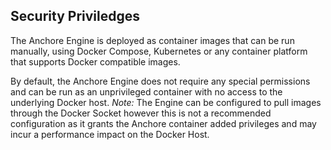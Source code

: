 ## Security Priviledges

The Anchore Engine is deployed as container images that can be run manually, using Docker Compose, Kubernetes or any container platform that supports Docker compatible images.

By default, the Anchore Engine does not require any special permissions and can be run as an unprivileged container with no access to the underlying Docker host. *Note:* The Engine can be configured to pull images through the Docker Socket however this is not a recommended configuration as it grants the Anchore container added privileges and may incur a performance impact on the Docker Host.

